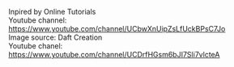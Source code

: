 Inpired by Online Tutorials\
Youtube channel: https://www.youtube.com/channel/UCbwXnUipZsLfUckBPsC7Jo \
Image source: Daft Creation\
Youtube chanel: https://www.youtube.com/channel/UCDrfHGsm6bJI7Sli7vlcteA
